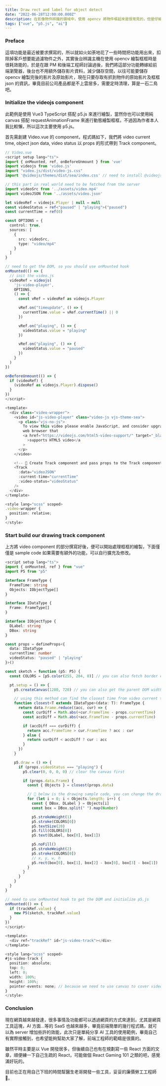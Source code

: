 ```yaml
---
title: Draw rect and label for object detect
date: "2022-06-28T12:00:00.000Z"
description: 在影像物件辨識的領域中，使用 opencv 將物件框起來是很常見的，但是仔細想想，假設客戶今天想過濾掉某個物件，又或著是想將物件融合起來，像是背著包包的人時，該怎麼辦呢？其實簡單講就是畫出來的框框不能直接輸出到影片中，而是要透過 json 的方式輸出給前端，這樣才能讓客戶可以透過前端的管理頁面自行操作，此篇文章教你如何使用 p5.js 搭配 videojs 繪製框框。
tags: ["vue", "p5.js", "ai"]
---
```


### Preface

這項功能是最近被要求撰寫的，所以就如火如荼地花了一些時間把功能用出來，扣除掉客戶想要能過濾物件之外，其實後台辨識主機在使用 opencv 繪製框框時是很耗效能的，於是在跟 PM 和後端工程師討論過後，我們將這部分功能轉嫁給前端瀏覽器，後台也不用額外儲存影片資料，減少儲存空間，以往可能要儲存 opencv 繪製完後的影片及原始影片，現在只要存取有抓到物件的原始影片及框框 json 的資訊，畢竟目前公司產品都是不上雲居多，需要定時清理，算是一石二鳥吧。

### Initialize the videojs component

此範例是使用 Vue3 TypeScript 搭配 p5.js 來進行繪製，當然你也可以使用純 canvas 搭配 requestAnimationFrame 來進行動態繪製框框，不過因為作者本人我比較懶，所以這次主要使用 p5.js。

首先需創建 Video.vue 的 component，程式碼如下，我們將 video current time, object json data, video status 以 props 的形式帶到 Track component。

```typescript
// Video.vue
<script setup lang="ts">
import { onMounted, ref, onBeforeUnmount } from 'vue'
import videojs from 'video.js'
import "video.js/dist/video-js.css"
import '@videojs/themes/dist/sea/index.css' // need to install @videojs/themes

// this part in real world need to be fetched from the server
import videoSrc from '../assets/video.mp4'
import videoJSON from '../assets/video.json'

let videoRef = videojs.Player | null = null
const videoStatus = ref<"paused" | "playing">("paused")
const currentTime = ref(0)

const OPTIONS = {
  control: true,
  sources: [
    {
      src: videoSrc,
      type: "video/mp4"
    }
  ]
}

// need to get the DOM, so you should use onMounted hook
onMounted(() => {
  // init the video.js
  videoRef = videojs(
    'js-video-player',
    OPTIONS,
    () => {
      const vRef = videoRef as videojs.Player

      vRef.on("timeupdate", () => {
        currentTime.value = vRef.currentTime() || 0
      })

      vRef.on("playing", () => {
        videoStatus.value = "playing"
      })

      vRef.on("playing", () => {
        videoStatus.value = "paused"
      })
    }
  )
})

onBeforeUnmount(() => {
  if (videoRef) {
    (videoRef as videojs.Player).dispose()
  }
})
</script>

<template>
  <div class="video-wrapper">
    <video id="js-video-player" class="video-js vjs-theme-sea">
      <p class="vjs-no-js">
        To view this video please enable JavaScript, and consider upgrading to a
        web browser that
        <a href="https://videojs.com/html5-video-support/" target="_blank"
          >supports HTML5 video</a
        >
      </p>
    </video>

    <!-- 🚀 Create Track component and pass props to the Track component -->
    <Track
      :data="videoJSON"
      :current-time="currentTime"
      :video-status="videoStatus"
    />
  </div>
</template>

<style lang="scss" scoped>
.video-wrapper {
  position: relative;
}
</style>
```

### Start build our drawing track component

上方將 video component 的部分撰寫好後，便可以開始處理框框的繪製，下面僅僅是 sample code 如果需要有額外的功能，可以自行擴充及修改。

```typescript
<script setup lang="ts">
import { onMounted, ref } from "vue"
import P5 from "p5"

interface FrameType {
  FrameTime: string
  Objects: IObjectType[]
}

interface IDataType {
  Frame: FrameType[]
}

interface IObjectType {
  DLabel: string
  DBox: string
}

const props = defineProps<{
  data: IDataType
  currentTime: number
  videoStatus: "paused" | "playing"
}>()

const sketch = function (p5: P5) {
  const COLORS = [p5.color(255, 204, 0)] // you can also fetch border color from the server according DLabel information.

  pt.setup = () => {
    p5.createCanvas(1280, 720) // you can also get the parent DOM width and height by using getBoundingClientRect()

    // using this method can find the closest time from video current time in array
    function closest<T extends IDataType>(data: T): FrameType {
      return data.Frame.reduce((acc, cur) => {
        const curDiff = Math.abs(+cur.FrameTime - props.currentTime)
        const accDiff = Math.abs(+acc.FrameTime - props.currentTime)

        if (accDiff === curDiff) {
          return acc.FrameTime > cur.FrameTime ? acc : cur
        } else {
          return curDiff < accDiff ? cur : acc
        }
      })
    }

    p5.draw = () => {
      if (props.videoStatus === "playing") {
        p5.clear(0, 0, 0, 0) // clear the canvas first

        if (props.data.Frame) {
          const { Objects } = closest(props.data)

          // 🚀 below is the drawing sample code, you can change the drawing method to whatever you want.
          for (let i = 0; i < Objects.length; i++) {
            const { DBox, DLabel } = Objects[i]
            const box = DBox.split(" ").map(Number)

            p5.strokeWeight(1)
            p5.stroke(COLORS[0])
            p5.textSize(20)
            p5.fill(COLORS[0])
            p5.text(DLabel, box[0], box[1])

            p5.noFill()
            p5.strokeWeight(2)
            p5.stroke(COLORS[0])
            // x, y, w, h
            p5.rect(box[0], box[1], box[2] - box[0], box[3] - box[1])
          }
        }
      }
    }
  }
}

// need to use onMounted hook to get the DOM and initialize p5.js
onMounted(() => {
  if (trackRef.value) {
    new P5(sketch, trackRef.value)
  }
})
</script>

<template>
  <div ref="trackRef" id="js-video-track"></div>
</template>

<style lang="scss" scoped>
#js-video-track {
  position: absolute;
  top: 0;
  left: 0;
  width: 100%;
  height: 100%;
  pointer-events: none; // because we need to use canvas to cover video, pointer-event need to be set to none, that user can still control the video
}
</style>
```

### Conclusion

現在網頁越來越發達，很多事情及功能都可以透過網頁的方式來達到，尤其是網頁工具這塊，AI 方面...等的 SaaS 也越來越多，畢竟前端簡單的幾行程式碼，就可以為 server 增加些許的效能，此次只是單純分享 AI 工具的使用範例，畢竟自己有實際接觸到，也希望能夠幫助大家了解，前端工程師的範疇是很廣的。

雖然平時主要是以 Vue 開發居多，但後續自己也有在規劃寫一些 React 方面的文章，順便練一下自己生疏的 React，可能做個 React Gaming 101 之類的吧，感覺滿好玩的。

目前也正在用自己下班的時間幫醫生老哥開發一些工具，妥妥的廉價勞工工程師 🥲。
